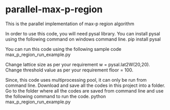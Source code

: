 # parallel-max-p-region
This is the parallel implementation of max-p region algorithm

In order to use this code, you will need pysal library. You can install pysal using the following command on windows command line.
pip install pysal

You can run this code using the following sample code max_p_region_run_example.py

Change lattice size as per your requirement w = pysal.lat2W(20,20).
Change threshold value as per your requirement floor = 100.

Since, this code uses multiprocessing pool, it can only be run from command line.
Download and save all the codes in this project into a folder.
Go to the folder where all the codes are saved from command line and use the following command to run the code.
python max_p_region_run_example.py
